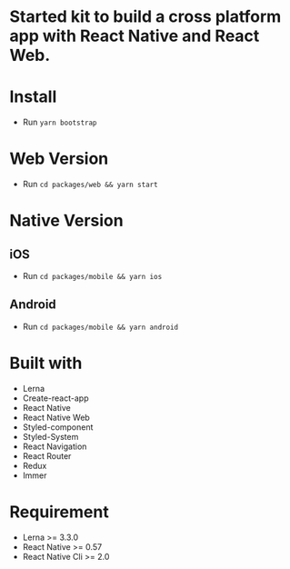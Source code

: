 # Started kit to build a cross platform app with React Native and React Web.

# Install

- Run `yarn bootstrap`

# Web Version
- Run `cd packages/web && yarn start`

# Native Version

## iOS
- Run `cd packages/mobile && yarn ios`

## Android
- Run `cd packages/mobile && yarn android`

# Built with

- Lerna
- Create-react-app
- React Native
- React Native Web
- Styled-component
- Styled-System
- React Navigation
- React Router
- Redux
- Immer

# Requirement

- Lerna >= 3.3.0
- React Native >= 0.57
- React Native Cli >= 2.0
